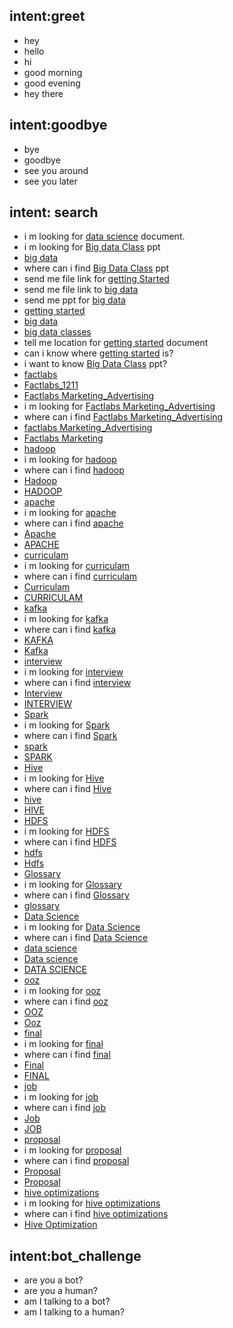 ## intent:greet
- hey
- hello
- hi
- good morning
- good evening
- hey there

## intent:goodbye
- bye
- goodbye
- see you around
- see you later

## intent: search
- i m looking for [data science](document) document.
- i m looking for [Big data Class](document) ppt
- [big data](document)
- where can i find [Big Data Class](document) ppt
- send me file link for [getting Started](document)
- send me file link to [big data](document)
- send me ppt for [big data](document)
- [getting started](document)
- [big data](document)
- [big data classes](document)
- tell me location for [getting started](document) document
- can i know where [getting started](document) is?
- i want to know [Big Data Class](document) ppt?
- [factlabs](document)
- [Factlabs_1211](document)
- [Factlabs Marketing_Advertising](document)
- i m looking for [Factlabs Marketing_Advertising](document)
- where can i find [Factlabs Marketing_Advertising](document)
- [factlabs Marketing_Advertising](document)
- [Factlabs Marketing](document)
- [hadoop](document)
- i m looking for [hadoop](document)
- where can i find [hadoop](document)
- [Hadoop](document)
- [HADOOP](document)
- [apache](document)
- i m looking for [apache](document)
- where can i find [apache](document)
- [Apache](document)
- [APACHE](document)
- [curriculam](document)
- i m looking for [curriculam](document)
- where can i find [curriculam](document)
- [Curriculam](document)
- [CURRICULAM](document)
- [kafka](document) 
- i m looking for [kafka](document)
- where can i find [kafka](document)
- [KAFKA](document)
- [Kafka](document)
- [interview](document)
- i m looking for [interview](document)
- where can i find [interview](document)
- [Interview](document)
- [INTERVIEW](document)
- [Spark](document)
- i m looking for [Spark](document)
- where can i find [Spark](document)
- [spark](document)
- [SPARK](document)
- [Hive](document)
- i m looking for [Hive](document)
- where can i find [Hive](document)
- [hive](document)
- [HIVE](document)
- [HDFS](document)
- i m looking for [HDFS](document)
- where can i find [HDFS](document)
- [hdfs](document)
- [Hdfs](document)
- [Glossary](document)
- i m looking for [Glossary](document)
- where can i find [Glossary](document)
- [glossary](document)
- [Data Science](document)
- i m looking for [Data Science](document)
- where can i find [Data Science](document)
- [data science](document)
- [Data science](document)
- [DATA SCIENCE](document)
- [ooz](document)
- i m looking for [ooz](document) 
- where can i find [ooz](document)
- [OOZ](document)
- [Ooz](document)
- [final](document)
- i m looking for [final](document)
- where can i find [final](document)
- [Final](document)
- [FINAL](document)
- [job](document)
- i m looking for [job](document)
- where can i find [job](document)
- [Job](document)
- [JOB](document)
- [proposal](document)
- i m looking for [proposal](document)
- where can i find [proposal](document)
- [Proposal](document)
- [Proposal](document)
- [hive optimizations](document)
- i m looking for [hive optimizations](document)
- where can i find [hive optimizations](document)
- [Hive Optimization](document)



## intent:bot_challenge
- are you a bot?
- are you a human?
- am I talking to a bot?
- am I talking to a human?
